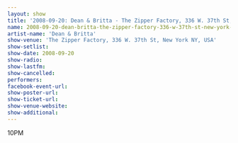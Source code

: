```yaml
---
layout: show
title: '2008-09-20: Dean & Britta - The Zipper Factory, 336 W. 37th St, New York NY, USA'
name: 2008-09-20-dean-britta-the-zipper-factory-336-w-37th-st-new-york-ny-usa
artist-name: 'Dean & Britta'
show-venue: 'The Zipper Factory, 336 W. 37th St, New York NY, USA'
show-setlist: 
show-date: 2008-09-20
show-radio: 
show-lastfm: 
show-cancelled: 
performers: 
facebook-event-url: 
show-poster-url: 
show-ticket-url: 
show-venue-website: 
show-additional: 
---
```


10PM